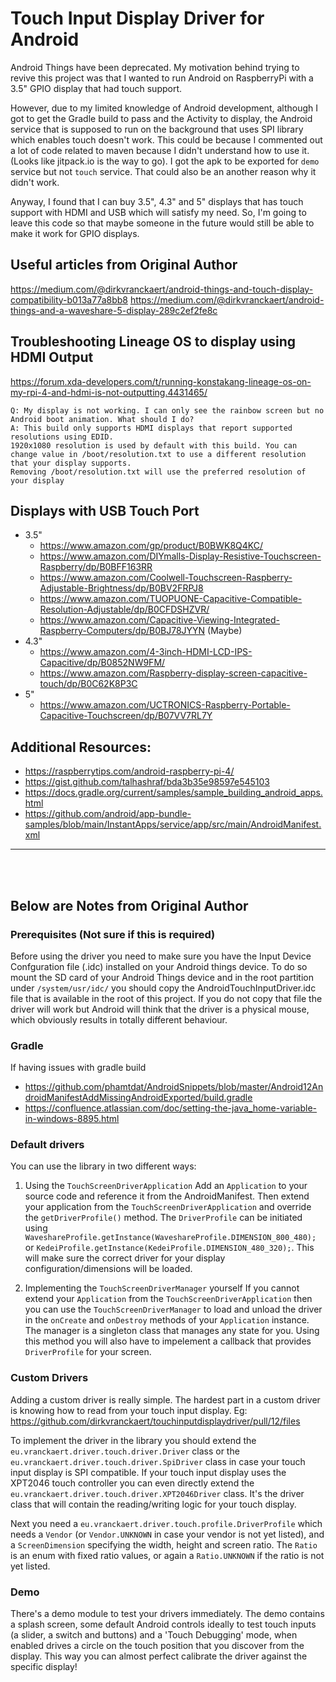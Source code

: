# Touch Input Display Driver for Android 

Android Things have been deprecated. My motivation behind trying to revive this project was that I wanted to run Android on RaspberryPi with a 3.5" GPIO display that had touch support.

However, due to my limited knowledge of Android development, although I got to get the Gradle build to pass and the Activity to display, the Android service that is supposed to run on the background that uses SPI library which enables touch doesn't work. 
This could be because I commented out a lot of code related to maven because I didn't understand how to use it. (Looks like jitpack.io is the way to go).
I got the apk to be exported for `demo` service but not `touch` service. That could also be an another reason why it didn't work.

Anyway, I found that I can buy 3.5", 4.3" and 5" displays that has touch support with HDMI and USB which will satisfy my need.
So, I'm going to leave this code so that maybe someone in the future would still be able to make it work for GPIO displays.

## Useful articles from Original Author
https://medium.com/@dirkvranckaert/android-things-and-touch-display-compatibility-b013a77a8bb8
https://medium.com/@dirkvranckaert/android-things-and-a-waveshare-5-display-289c2ef2fe8c

## Troubleshooting Lineage OS to display using HDMI Output
https://forum.xda-developers.com/t/running-konstakang-lineage-os-on-my-rpi-4-and-hdmi-is-not-outputting.4431465/
```
Q: My display is not working. I can only see the rainbow screen but no Android boot animation. What should I do?
A: This build only supports HDMI displays that report supported resolutions using EDID. 
1920x1080 resolution is used by default with this build. You can change value in /boot/resolution.txt to use a different resolution that your display supports. 
Removing /boot/resolution.txt will use the preferred resolution of your display
```

## Displays with USB Touch Port
- 3.5"
  - https://www.amazon.com/gp/product/B0BWK8Q4KC/
  - https://www.amazon.com/DIYmalls-Display-Resistive-Touchscreen-Raspberry/dp/B0BFF163RR
  - https://www.amazon.com/Coolwell-Touchscreen-Raspberry-Adjustable-Brightness/dp/B0BV2FRPJ8
  - https://www.amazon.com/TUOPUONE-Capacitive-Compatible-Resolution-Adjustable/dp/B0CFDSHZVR/
  - https://www.amazon.com/Capacitive-Viewing-Integrated-Raspberry-Computers/dp/B0BJ78JYYN (Maybe)
- 4.3"
  - https://www.amazon.com/4-3inch-HDMI-LCD-IPS-Capacitive/dp/B0852NW9FM/
  - https://www.amazon.com/Raspberry-display-screen-capacitive-touch/dp/B0C62K8P3C
- 5"
  - https://www.amazon.com/UCTRONICS-Raspberry-Portable-Capacitive-Touchscreen/dp/B07VV7RL7Y

## Additional Resources:
 - https://raspberrytips.com/android-raspberry-pi-4/
 - https://gist.github.com/talhashraf/bda3b35e98597e545103
 - https://docs.gradle.org/current/samples/sample_building_android_apps.html
 - https://github.com/android/app-bundle-samples/blob/main/InstantApps/service/app/src/main/AndroidManifest.xml


--- 
<br>
<br>

## Below are Notes from Original Author
### Prerequisites (Not sure if this is required)
Before using the driver you need to make sure you have the Input Device Confguration file (.idc) installed on your Android things device. To do so mount the SD card of your Android Things device and in the root partition under `/system/usr/idc/` you should copy the AndroidTouchInputDriver.idc file that is available in the root of this project. If you do not copy that file the driver will work but Android will think that the driver is a physical mouse, which obviously results in totally different behaviour.
### Gradle
If having issues with gradle build
 - https://github.com/phamtdat/AndroidSnippets/blob/master/Android12AndroidManifestAddMissingAndroidExported/build.gradle
 - https://confluence.atlassian.com/doc/setting-the-java_home-variable-in-windows-8895.html
 
### Default drivers
You can use the library in two different ways:

1. Using the `TouchScreenDriverApplication`
Add an `Application` to your source code and reference it from the AndroidManifest. Then extend your application from the `TouchScreenDriverApplication` and override the `getDriverProfile()` method.
The `DriverProfile` can be initiated using `WaveshareProfile.getInstance(WaveshareProfile.DIMENSION_800_480);` or `KedeiProfile.getInstance(KedeiProfile.DIMENSION_480_320);`. This will make sure the correct driver for your display configuration/dimensions will be loaded.

2. Implementing the `TouchScreenDriverManager` yourself
If you cannot extend your `Application` from the `TouchScreenDriverApplication` then you can use the `TouchScreenDriverManager` to load and unload the driver in the `onCreate` and `onDestroy` methods of your `Application` instance. The manager is a singleton class that manages any state for you. Using this method you will also have to impelement a callback that provides `DriverProfile` for your screen.

### Custom Drivers
Adding a custom driver is really simple. The hardest part in a custom driver is knowing how to read from your touch input display.
Eg: https://github.com/dirkvranckaert/touchinputdisplaydriver/pull/12/files

To implement the driver in the library you should extend the `eu.vranckaert.driver.touch.driver.Driver` class or the `eu.vranckaert.driver.touch.driver.SpiDriver` class in case your touch input display is SPI compatible. If your touch input display uses the XPT2046 touch controller you can even directly extend the `eu.vranckaert.driver.touch.driver.XPT2046Driver` class. It's the driver class that will contain the reading/writing logic for your touch display.

Next you need a `eu.vranckaert.driver.touch.profile.DriverProfile` which needs a `Vendor` (or `Vendor.UNKNOWN` in case your vendor is not yet listed), and a `ScreenDimension` specifying the width, height and screen ratio. The `Ratio` is an enum with fixed ratio values, or again a `Ratio.UNKNOWN` if the ratio is not yet listed.

### Demo
There's a demo module to test your drivers immediately. The demo contains a splash screen, some default Android controls ideally to test touch inputs (a slider, a switch and buttons) and a 'Touch Debugging' mode, when enabled drives a circle on the touch position that you discover from the display. This way you can almost perfect calibrate the driver against the specific display!
